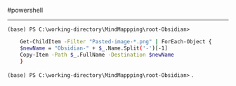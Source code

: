 
#powershell 

_____________

`(base) PS C:\working-directory\MindMappping\root-Obsidian> `
```bash
	Get-ChildItem -Filter "Pasted-image-*.png" | ForEach-Object {
    $newName = "Obsidian-" + $_.Name.Split('-')[-1]
    Copy-Item -Path $_.FullName -Destination $newName
	}
```
``(base) PS C:\working-directory\MindMappping\root-Obsidian>``
.

